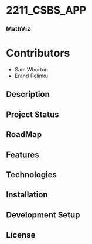 # 2211_CSBS_APP
### MathViz
# Contributors
- Sam Whorton
- Erand Pelinku

## Description

## Project Status

## RoadMap

## Features

## Technologies

## Installation

## Development Setup

## License
